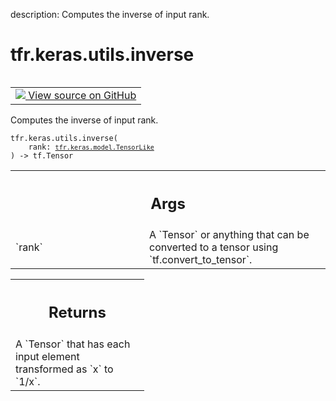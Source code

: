 description: Computes the inverse of input rank.

<div itemscope itemtype="http://developers.google.com/ReferenceObject">
<meta itemprop="name" content="tfr.keras.utils.inverse" />
<meta itemprop="path" content="Stable" />
</div>

# tfr.keras.utils.inverse

<!-- Insert buttons and diff -->

<table class="tfo-notebook-buttons tfo-api nocontent" align="left">
<td>
  <a target="_blank" href="https://github.com/tensorflow/ranking/tree/master/tensorflow_ranking/python/keras/utils.py#L50-L61">
    <img src="https://www.tensorflow.org/images/GitHub-Mark-32px.png" />
    View source on GitHub
  </a>
</td>
</table>

Computes the inverse of input rank.

<pre class="devsite-click-to-copy prettyprint lang-py tfo-signature-link">
<code>tfr.keras.utils.inverse(
    rank: <a href="../../../tfr/keras/model/TensorLike.md"><code>tfr.keras.model.TensorLike</code></a>
) -> tf.Tensor
</code></pre>

<!-- Placeholder for "Used in" -->

<!-- Tabular view -->
 <table class="responsive fixed orange">
<colgroup><col width="214px"><col></colgroup>
<tr><th colspan="2"><h2 class="add-link">Args</h2></th></tr>

<tr>
<td>
`rank`<a id="rank"></a>
</td>
<td>
A `Tensor` or anything that can be converted to a tensor using
`tf.convert_to_tensor`.
</td>
</tr>
</table>

<!-- Tabular view -->
 <table class="responsive fixed orange">
<colgroup><col width="214px"><col></colgroup>
<tr><th colspan="2"><h2 class="add-link">Returns</h2></th></tr>
<tr class="alt">
<td colspan="2">
A `Tensor` that has each input element transformed as `x` to `1/x`.
</td>
</tr>

</table>
